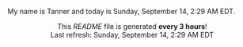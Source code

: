 My name is Tanner and today is Sunday, September 14, 2:29 AM EDT.

<p align="center">This <i>README</i> file is generated <b>every 3 hours</b>!</br>Last refresh: Sunday, September 14, 2:29 AM EDT<br /></p>
